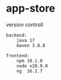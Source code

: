 # app-store
version controll 

	backend: 
		java 17
		maven 3.8.8
	
	frontend:
		npm 10.1.0
		node v20.9.0
		ng  16.2.7


